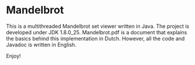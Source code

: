 # Mandelbrot

This is a multithreaded Mandelbrot set viewer written in Java.
The project is developed under JDK 1.8.0_25.
Mandelbrot.pdf is a document that explains the basics behind this implementation in Dutch.
However, all the code and Javadoc is written in English.

Enjoy!


